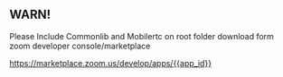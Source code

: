 ## WARN!

Please Include Commonlib and Mobilertc on root folder 
download form zoom developer console/marketplace

https://marketplace.zoom.us/develop/apps/{{app_id}}
